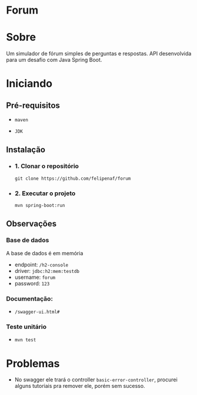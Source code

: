 
# Forum

# Sobre
Um simulador de fórum simples de perguntas e respostas. 
API desenvolvida para um desafio com Java Spring Boot.

# Iniciando
## Pré-requisitos
- `maven`

- `JDK`

## Instalação

- ### 1. Clonar o repositório
    `git clone https://github.com/felipenaf/forum`

- ### 2. Executar o projeto
	`mvn spring-boot:run`

## Observações
### Base de dados
A base de dados é em memória

- endpoint: `/h2-console`
- driver: `jdbc:h2:mem:testdb`
- username: `forum`
- password: `123` 

### Documentação: 
- `/swagger-ui.html#`

### Teste unitário
- `mvn test`

# Problemas
- No swagger ele trará o controller `basic-error-controller`, procurei alguns tutoriais pra remover ele, porém sem sucesso.
